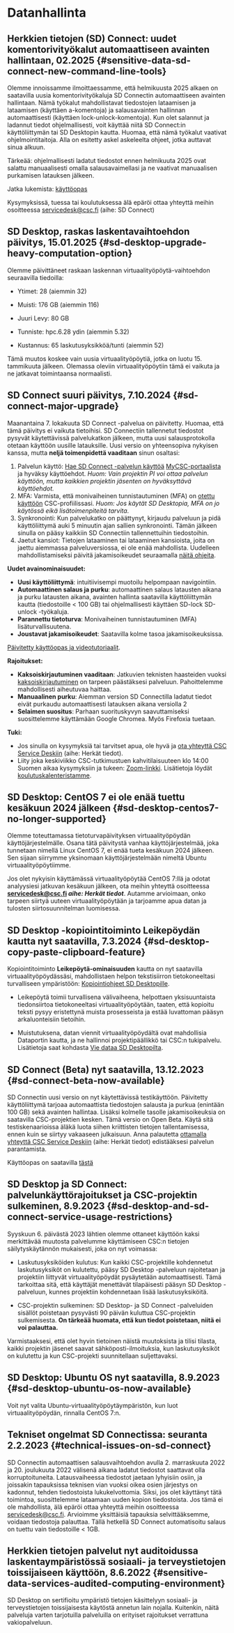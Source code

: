 # Datanhallinta

## Herkkien tietojen (SD) Connect: uudet komentorivityökalut automaattiseen avainten hallintaan, 02.2025 {#sensitive-data-sd-connect-new-command-line-tools}

Olemme innoissamme ilmoittaessamme, että helmikuusta 2025 alkaen on saatavilla uusia komentorivityökaluja SD Connectin automaattiseen avainten hallintaan. Nämä työkalut mahdollistavat tiedostojen lataamisen ja lataamisen (käyttäen a-komentoja) ja salausavainten hallinnan automaattisesti (käyttäen lock-unlock-komentoja). Kun olet salannut ja ladannut tiedot ohjelmallisesti, voit käyttää niitä SD Connect:in käyttöliittymän tai SD Desktopin kautta. Huomaa, että nämä työkalut vaativat ohjelmointitaitoja. Alla on esitetty askel askeleelta ohjeet, jotka auttavat sinua alkuun.

Tärkeää: ohjelmallisesti ladatut tiedostot ennen helmikuuta 2025 ovat salattu manuaalisesti omalla salausavaimellasi ja ne vaativat manuaalisen purkamisen latauksen jälkeen.

Jatka lukemista: [käyttöopas](../../data/sensitive-data/sd-connect-command-line-interface.md)

Kysymyksissä, tuessa tai koulutuksessa älä epäröi ottaa yhteyttä meihin osoitteessa servicedesk@csc.fi (aihe: SD Connect)

## SD Desktop, raskas laskentavaihtoehdon päivitys, 15.01.2025 {#sd-desktop-upgrade-heavy-computation-option}

Olemme päivittäneet raskaan laskennan virtuaalityöpöytä-vaihtoehdon seuraavilla tiedoilla:

- Ytimet: 28 (aiemmin 32)

- Muisti: 176 GB (aiemmin 116)

- Juuri Levy: 80 GB

- Tunniste: hpc.6.28 ydin (aiemmin 5.32)

- Kustannus: 65 laskutusyksikköä/tunti (aiemmin 52)

Tämä muutos koskee vain uusia virtuaalityöpöytiä, jotka on luotu 15. tammikuuta jälkeen. Olemassa oleviin virtuaalityöpöytiin tämä ei vaikuta ja ne jatkavat toimintaansa normaalisti.

## SD Connect suuri päivitys, 7.10.2024 {#sd-connect-major-upgrade}

Maanantaina 7. lokakuuta SD Connect -palvelua on päivitetty. Huomaa, että tämä päivitys ei vaikuta tietoihisi. SD Connectiin tallennetut tiedostot pysyvät käytettävissä palvelukatkon jälkeen, mutta uusi salausprotokolla otetaan käyttöön uusille latauksille. Uusi versio on yhteensopiva nykyisen kanssa, mutta **neljä toimenpidettä vaaditaan** ​​sinun osaltasi:

1. Palvelun käyttö: [Hae SD Connect -palvelun käyttöä](../../accounts/how-to-add-service-access-for-project.md) [MyCSC-portaalista](https://my.csc.fi/) ja hyväksy käyttöehdot. _Huom: Vain projektin PI voi ottaa palvelun käyttöön, mutta kaikkien projektin jäsenten on hyväksyttävä käyttöehdot._
2. MFA: Varmista, että monivaiheinen tunnistautuminen (MFA) on [otettu käyttöön](../../accounts/mfa.md) CSC-profiilissasi. _Huom: Jos käytät SD Desktopia, MFA on jo käytössä eikä lisätoimenpiteitä tarvita_.
3. Synkronointi: Kun palvelukatko on päättynyt, kirjaudu palveluun ja pidä käyttöliittymä auki 5 minuutin ajan sallien synkronointi. Tämän jälkeen sinulla on pääsy kaikkiin SD Connectiin tallennettuihin tiedostoihin.
4. Jaetut kansiot: Tietojen lataaminen tai lataaminen kansioista, joita on jaettu aiemmassa palveluversiossa, ei ole enää mahdollista. Uudelleen mahdollistamiseksi päivitä jakamisoikeudet seuraamalla [näitä ohjeita](../../data/sensitive-data/sd-connect-share.md).

**Uudet avainominaisuudet:**

* **Uusi käyttöliittymä**: intuitiivisempi muotoilu helpompaan navigointiin.
* **Automaattinen salaus ja purku**: automaattinen salaus latausten aikana ja purku latausten aikana, avainten hallinta saatavilla käyttöliittymän kautta (tiedostoille < 100 GB) tai ohjelmallisesti käyttäen SD-lock SD-unlock -työkaluja.
* **Parannettu tietoturva**: Monivaiheinen tunnistautuminen (MFA) lisäturvallisuutena.
* **Joustavat jakamisoikeudet**: Saatavilla kolme tasoa jakamisoikeuksissa.

[Päivitetty käyttöopas ja videotutoriaalit](../../data/sensitive-data/sd_connect.md).

**Rajoitukset:**

* **Kaksoiskirjautuminen vaaditaan**: Jatkuvien teknisten haasteiden vuoksi [kaksoiskirjautuminen](../../data/sensitive-data/sd-connect-login.md) on tarpeen päästäksesi palveluun. Pahoittelemme mahdollisesti aiheutuvaa haittaa.
* **Manuaalinen purku**: Aiemman version SD Connectilla ladatut tiedot eivät purkaudu automaattisesti latauksen aikana versiolla 2
* **Selaimen suositus**: Parhaan suorituskyvyn saavuttamiseksi suosittelemme käyttämään Google Chromea. Myös Firefoxia tuetaan.

**Tuki:**

* Jos sinulla on kysymyksiä tai tarvitset apua, ole hyvä ja [ota yhteyttä CSC Service Deskiin](../contact.md) (aihe: Herkät tiedot).
* Liity joka keskiviikko CSC-tutkimustuen kahvitilaisuuteen klo 14:00 Suomen aikaa kysymyksiin ja tukeen: [Zoom-linkki](https://cscfi.zoom.us/j/65059161807#success). Lisätietoja löydät [koulutuskalenteristamme](https://csc.fi/en/training-calendar/csc-research-support-coffee-every-wednesday-at-1400-finnish-time-2-2/).

## SD Desktop: CentOS 7 ei ole enää tuettu kesäkuun 2024 jälkeen {#sd-desktop-centos7-no-longer-supported}

Olemme toteuttamassa tietoturvapäivityksen virtuaalityöpöydän käyttöjärjestelmälle. Osana tätä päivitystä vanhaa käyttöjärjestelmää, joka tunnetaan nimellä Linux CentOS 7, ei enää tueta kesäkuun 2024 jälkeen. Sen sijaan siirrymme yksinomaan käyttöjärjestelmään nimeltä Ubuntu virtuaalityöpöytiimme.

Jos olet nykyisin käyttämässä virtuaalityöpöytää CentOS 7:llä ja odotat analyysiesi jatkuvan kesäkuun jälkeen, ota meihin yhteyttä osoitteessa **servicedesk@csc.fi *aihe: Herkät tiedot***. Autamme arvioimaan, onko tarpeen siirtyä uuteen virtuaalityöpöytään ja tarjoamme apua datan ja tulosten siirtosuunnitelman luomisessa.

## SD Desktop -kopiointitoiminto Leikepöydän kautta nyt saatavilla, 7.3.2024 {#sd-desktop-copy-paste-clipboard-feature}

Kopiointitoiminto **Leikepöytä-ominaisuuden** kautta on nyt saatavilla virtuaalityöpöydässäsi, mahdollistaen helpon tekstisiirron tietokoneeltasi turvalliseen ympäristöön: [Kopiointiohjeet SD Desktopille](../../data/sensitive-data/sd-desktop-working.md).

* Leikepöytä toimii turvallisena välivaiheena, helpottaen yksisuuntaista tiedonsiirtoa tietokoneeltasi virtuaalityöpöytään, taaten, että kopioitu teksti pysyy eristettynä muista prosesseista ja estää luvattoman pääsyn arkaluonteisiin tietoihin.

* Muistutuksena, datan viennit virtuaalityöpöydältä ovat mahdollisia Dataportin kautta, ja ne hallinnoi projektipäällikkö tai CSC:n tukipalvelu. Lisätietoja saat kohdasta [Vie dataa SD Desktopilta](../../data/sensitive-data/sd-desktop-export.md).

## SD Connect (Beta) nyt saatavilla, 13.12.2023 {#sd-connect-beta-now-available}

SD Connectin uusi versio on nyt käytettävissä testikäyttöön. Päivitetty käyttöliittymä tarjoaa automaattista tiedostojen salausta ja purkua (enintään 100 GB) sekä avainten hallintaa. Lisäksi kolmelle tasolle jakamisoikeuksia on saatavilla CSC-projektien kesken. Tämä versio on Open Beta. Käytä sitä testiskenaarioissa äläkä luota siihen kriittisten tietojen tallentamisessa, ennen kuin se siirtyy vakaaseen julkaisuun. Anna palautetta [ottamalla yhteyttä CSC Service Deskiin](../contact.md) (aihe: Herkät tiedot) edistääksesi palvelun parantamista.

Käyttöopas on saatavilla [tästä](../../data/sensitive-data/sd_connect.md)

## SD Desktop ja SD Connect: palvelunkäyttörajoitukset ja CSC-projektin sulkeminen, 8.9.2023 {#sd-desktop-and-sd-connect-service-usage-restrictions}

Syyskuun 6. päivästä 2023 lähtien olemme ottaneet käyttöön kaksi merkittävää muutosta palvelumme käyttämiseen CSC:n tietojen säilytyskäytännön mukaisesti, joka on nyt voimassa:

* Laskutusyksiköiden kulutus: Kun kaikki CSC-projektille kohdennetut laskutusyksiköt on kulutettu, pääsy SD Desktop -palveluun rajoitetaan ja projektiin liittyvät virtuaalityöpöydät pysäytetään automaattisesti. Tämä tarkoittaa sitä, että käyttäjät menettävät tilapäisesti pääsyn SD Desktop -palveluun, kunnes projektiin kohdennetaan lisää laskutusyksiköitä.

* CSC-projektin sulkeminen: SD Desktop- ja SD Connect -palveluiden sisällöt poistetaan pysyvästi 90 päivän kuluttua CSC-projektin sulkemisesta. **On tärkeää huomata, että kun tiedot poistetaan, niitä ei voi palauttaa.**

Varmistaaksesi, että olet hyvin tietoinen näistä muutoksista ja tilisi tilasta, kaikki projektin jäsenet saavat sähköposti-ilmoituksia, kun laskutusyksiköt on kulutettu ja kun CSC-projekti suunnitellaan suljettavaksi.

## SD Desktop: Ubuntu OS nyt saatavilla, 8.9.2023 {#sd-desktop-ubuntu-os-now-available}

Voit nyt valita Ubuntu-virtuaalityöpöytäympäristön, kun luot virtuaalityöpöydän, rinnalla CentOS 7:n.

## Tekniset ongelmat SD Connectissa: seuranta 2.2.2023 {#technical-issues-on-sd-connect}

SD Connectin automaattisen salausvaihtoehdon avulla 2. marraskuuta 2022 ja 20. joulukuuta 2022 välisenä aikana ladatut tiedostot saattavat olla korruptoituneita.
Latausvaiheessa tiedostot jaetaan lyhyisiin osiin, ja joissakin tapauksissa teknisen vian vuoksi oikea osien järjestys on kadonnut, tehden tiedostoista lukukelvottomia. Siksi, jos olet käyttänyt tätä toimintoa, suosittelemme lataamaan uuden kopion tiedostoista. Jos tämä ei ole mahdollista, älä epäröi ottaa yhteyttä meihin osoitteessa servicedesk@csc.fi. Arvioimme yksittäisiä tapauksia selvittääksemme, voidaan tiedostoja palauttaa. Tällä hetkellä SD Connect automatisoitu salaus on tuettu vain tiedostoille < 1GB.

## Herkkien tietojen palvelut nyt auditoidussa laskentaympäristössä sosiaali- ja terveystietojen toissijaiseen käyttöön, 8.6.2022 {#sensitive-data-services-audited-computing-environment}

SD Desktop on sertifioitu ympäristö tietojen käsittelyyn sosiaali- ja terveystietojen toissijaisesta käytöstä annetun lain nojalla. Kuitenkin, näitä palveluja varten tarjotuilla palveluilla on erityiset rajoitukset verrattuna vakiopalveluun.
